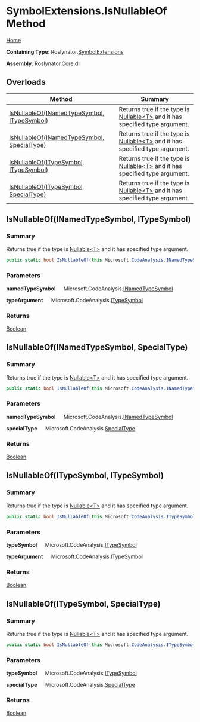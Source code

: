 # SymbolExtensions\.IsNullableOf Method

[Home](../../../README.md)

**Containing Type**: Roslynator\.[SymbolExtensions](../README.md)

**Assembly**: Roslynator\.Core\.dll

## Overloads

| Method | Summary |
| ------ | ------- |
| [IsNullableOf(INamedTypeSymbol, ITypeSymbol)](#Roslynator_SymbolExtensions_IsNullableOf_Microsoft_CodeAnalysis_INamedTypeSymbol_Microsoft_CodeAnalysis_ITypeSymbol_) | Returns true if the type is [Nullable\<T>](https://docs.microsoft.com/en-us/dotnet/api/system.nullable-1) and it has specified type argument\. |
| [IsNullableOf(INamedTypeSymbol, SpecialType)](#Roslynator_SymbolExtensions_IsNullableOf_Microsoft_CodeAnalysis_INamedTypeSymbol_Microsoft_CodeAnalysis_SpecialType_) | Returns true if the type is [Nullable\<T>](https://docs.microsoft.com/en-us/dotnet/api/system.nullable-1) and it has specified type argument\. |
| [IsNullableOf(ITypeSymbol, ITypeSymbol)](#Roslynator_SymbolExtensions_IsNullableOf_Microsoft_CodeAnalysis_ITypeSymbol_Microsoft_CodeAnalysis_ITypeSymbol_) | Returns true if the type is [Nullable\<T>](https://docs.microsoft.com/en-us/dotnet/api/system.nullable-1) and it has specified type argument\. |
| [IsNullableOf(ITypeSymbol, SpecialType)](#Roslynator_SymbolExtensions_IsNullableOf_Microsoft_CodeAnalysis_ITypeSymbol_Microsoft_CodeAnalysis_SpecialType_) | Returns true if the type is [Nullable\<T>](https://docs.microsoft.com/en-us/dotnet/api/system.nullable-1) and it has specified type argument\. |

## IsNullableOf\(INamedTypeSymbol, ITypeSymbol\) <a name="Roslynator_SymbolExtensions_IsNullableOf_Microsoft_CodeAnalysis_INamedTypeSymbol_Microsoft_CodeAnalysis_ITypeSymbol_"></a>

### Summary

Returns true if the type is [Nullable\<T>](https://docs.microsoft.com/en-us/dotnet/api/system.nullable-1) and it has specified type argument\.

```csharp
public static bool IsNullableOf(this Microsoft.CodeAnalysis.INamedTypeSymbol namedTypeSymbol, Microsoft.CodeAnalysis.ITypeSymbol typeArgument)
```

### Parameters

**namedTypeSymbol** &emsp; Microsoft\.CodeAnalysis\.[INamedTypeSymbol](https://docs.microsoft.com/en-us/dotnet/api/microsoft.codeanalysis.inamedtypesymbol)

**typeArgument** &emsp; Microsoft\.CodeAnalysis\.[ITypeSymbol](https://docs.microsoft.com/en-us/dotnet/api/microsoft.codeanalysis.itypesymbol)

### Returns

[Boolean](https://docs.microsoft.com/en-us/dotnet/api/system.boolean)

## IsNullableOf\(INamedTypeSymbol, SpecialType\) <a name="Roslynator_SymbolExtensions_IsNullableOf_Microsoft_CodeAnalysis_INamedTypeSymbol_Microsoft_CodeAnalysis_SpecialType_"></a>

### Summary

Returns true if the type is [Nullable\<T>](https://docs.microsoft.com/en-us/dotnet/api/system.nullable-1) and it has specified type argument\.

```csharp
public static bool IsNullableOf(this Microsoft.CodeAnalysis.INamedTypeSymbol namedTypeSymbol, Microsoft.CodeAnalysis.SpecialType specialType)
```

### Parameters

**namedTypeSymbol** &emsp; Microsoft\.CodeAnalysis\.[INamedTypeSymbol](https://docs.microsoft.com/en-us/dotnet/api/microsoft.codeanalysis.inamedtypesymbol)

**specialType** &emsp; Microsoft\.CodeAnalysis\.[SpecialType](https://docs.microsoft.com/en-us/dotnet/api/microsoft.codeanalysis.specialtype)

### Returns

[Boolean](https://docs.microsoft.com/en-us/dotnet/api/system.boolean)

## IsNullableOf\(ITypeSymbol, ITypeSymbol\) <a name="Roslynator_SymbolExtensions_IsNullableOf_Microsoft_CodeAnalysis_ITypeSymbol_Microsoft_CodeAnalysis_ITypeSymbol_"></a>

### Summary

Returns true if the type is [Nullable\<T>](https://docs.microsoft.com/en-us/dotnet/api/system.nullable-1) and it has specified type argument\.

```csharp
public static bool IsNullableOf(this Microsoft.CodeAnalysis.ITypeSymbol typeSymbol, Microsoft.CodeAnalysis.ITypeSymbol typeArgument)
```

### Parameters

**typeSymbol** &emsp; Microsoft\.CodeAnalysis\.[ITypeSymbol](https://docs.microsoft.com/en-us/dotnet/api/microsoft.codeanalysis.itypesymbol)

**typeArgument** &emsp; Microsoft\.CodeAnalysis\.[ITypeSymbol](https://docs.microsoft.com/en-us/dotnet/api/microsoft.codeanalysis.itypesymbol)

### Returns

[Boolean](https://docs.microsoft.com/en-us/dotnet/api/system.boolean)

## IsNullableOf\(ITypeSymbol, SpecialType\) <a name="Roslynator_SymbolExtensions_IsNullableOf_Microsoft_CodeAnalysis_ITypeSymbol_Microsoft_CodeAnalysis_SpecialType_"></a>

### Summary

Returns true if the type is [Nullable\<T>](https://docs.microsoft.com/en-us/dotnet/api/system.nullable-1) and it has specified type argument\.

```csharp
public static bool IsNullableOf(this Microsoft.CodeAnalysis.ITypeSymbol typeSymbol, Microsoft.CodeAnalysis.SpecialType specialType)
```

### Parameters

**typeSymbol** &emsp; Microsoft\.CodeAnalysis\.[ITypeSymbol](https://docs.microsoft.com/en-us/dotnet/api/microsoft.codeanalysis.itypesymbol)

**specialType** &emsp; Microsoft\.CodeAnalysis\.[SpecialType](https://docs.microsoft.com/en-us/dotnet/api/microsoft.codeanalysis.specialtype)

### Returns

[Boolean](https://docs.microsoft.com/en-us/dotnet/api/system.boolean)

